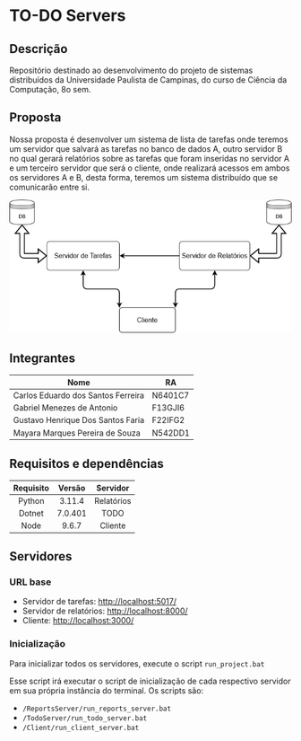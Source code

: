 # TO-DO Servers

## Descrição

Repositório destinado ao desenvolvimento do projeto de sistemas distribuídos da Universidade Paulista de Campinas, do curso de Ciência da Computação, 8o sem.

## Proposta

Nossa proposta é desenvolver um sistema de lista de tarefas onde teremos um
servidor que salvará as tarefas no banco de dados A, outro servidor B no qual
gerará relatórios sobre as tarefas que foram inseridas no servidor A e um terceiro
servidor que será o cliente, onde realizará acessos em ambos os servidores A e
B, desta forma, teremos um sistema distribuído que se comunicarão entre si.

![Estrutura do Projeto](Images/topografia.drawio.png)

## Integrantes

|  Nome  |  RA  |
| ------ | ---- |
| Carlos Eduardo dos Santos Ferreira | N6401C7 |
| Gabriel Menezes de Antonio | F13GJI6 |
| Gustavo Henrique Dos Santos Faria | F22IFG2 |
| Mayara Marques Pereira de Souza | N542DD1 |

## Requisitos e dependências

|  Requisito  |   Versão   |  Servidor   |
| :---------: | :--------: | :---------: |
|   Python    |   3.11.4   | Relatórios  |
|   Dotnet    |  7.0.401   |    TODO     |
|    Node     |   9.6.7    |   Cliente   |

## Servidores

### URL base

* Servidor de tarefas: <http://localhost:5017/>
* Servidor de relatórios: <http://localhost:8000/>
* Cliente: <http://localhost:3000/>

### Inicialização

Para inicializar todos os servidores, execute o script `run_project.bat`

Esse script irá executar o script de inicialização de cada respectivo servidor em sua própria instância do terminal. Os scripts são:

* `/ReportsServer/run_reports_server.bat`
* `/TodoServer/run_todo_server.bat`
* `/Client/run_client_server.bat`
